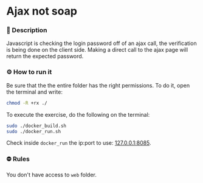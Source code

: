# Ajax not soap

### 📄 Description
Javascript is checking the login password off of an ajax call, the verification is being done on the client side.
Making a direct call to the ajax page will return the expected password.

### ⚙ How to run it
Be sure that the the entire folder has the right permissions.
To do it, open the terminal and write:
```bash
chmod -R +rx ./
```

To execute the exercise, do the following on the terminal:
```bash
sudo ./docker_build.sh
sudo ./docker_run.sh
```

Check inside `docker_run` the ip:port to use: [127.0.0.1:8085](127.0.0.1:8085).

### ⛔ Rules
You don't have access to `web` folder.

